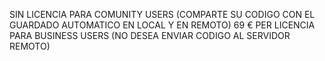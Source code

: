 SIN LICENCIA PARA COMUNITY USERS (COMPARTE SU CODIGO CON EL GUARDADO AUTOMATICO EN LOCAL Y EN REMOTO)
69 € PER LICENCIA PARA BUSINESS USERS (NO DESEA ENVIAR CODIGO AL SERVIDOR REMOTO)